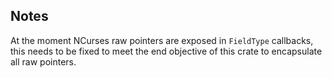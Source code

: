## Notes

At the moment NCurses raw pointers are exposed in `FieldType` callbacks, this needs to be fixed to meet the end objective of this crate to encapsulate all raw pointers.
